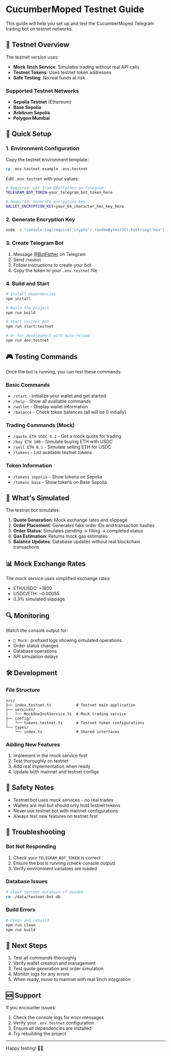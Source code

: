 # CucumberMoped Testnet Guide

This guide will help you set up and test the CucumberMoped Telegram trading bot on testnet networks.

## 🧪 Testnet Overview

The testnet version uses:
- **Mock 1inch Service**: Simulates trading without real API calls
- **Testnet Tokens**: Uses testnet token addresses
- **Safe Testing**: No real funds at risk

### Supported Testnet Networks

- **Sepolia Testnet** (Ethereum)
- **Base Sepolia** 
- **Arbitrum Sepolia**
- **Polygon Mumbai**

## 🚀 Quick Setup

### 1. Environment Configuration

Copy the testnet environment template:
```bash
cp .env.testnet.example .env.testnet
```

Edit `.env.testnet` with your values:
```bash
# Required: Get from @BotFather on Telegram
TELEGRAM_BOT_TOKEN=your_telegram_bot_token_here

# Required: Generate encryption key
WALLET_ENCRYPTION_KEY=your_64_character_hex_key_here
```

### 2. Generate Encryption Key

```bash
node -e "console.log(require('crypto').randomBytes(32).toString('hex'))"
```

### 3. Create Telegram Bot

1. Message [@BotFather](https://t.me/BotFather) on Telegram
2. Send `/newbot`
3. Follow instructions to create your bot
4. Copy the token to your `.env.testnet` file

### 4. Build and Start

```bash
# Install dependencies
npm install

# Build the project
npm run build

# Start testnet bot
npm run start:testnet

# Or for development with auto-reload
npm run dev:testnet
```

## 🎮 Testing Commands

Once the bot is running, you can test these commands:

### Basic Commands
- `/start` - Initialize your wallet and get started
- `/help` - Show all available commands
- `/wallet` - Display wallet information
- `/balance` - Check token balances (all will be 0 initially)

### Trading Commands (Mock)
- `/quote ETH USDC 0.1` - Get a mock quote for trading
- `/buy ETH 100` - Simulate buying ETH with USDC
- `/sell ETH 0.1` - Simulate selling ETH for USDC
- `/tokens` - List available testnet tokens

### Token Information
- `/tokens sepolia` - Show tokens on Sepolia
- `/tokens base` - Show tokens on Base Sepolia

## 🧪 What's Simulated

The testnet bot simulates:

1. **Quote Generation**: Mock exchange rates and slippage
2. **Order Placement**: Generates fake order IDs and transaction hashes
3. **Order Status**: Simulates pending → filling → completed status
4. **Gas Estimation**: Returns mock gas estimates
5. **Balance Updates**: Database updates without real blockchain transactions

## 📊 Mock Exchange Rates

The mock service uses simplified exchange rates:
- ETH/USDC: ~1800
- USDC/ETH: ~0.00055
- 0.3% simulated slippage

## 🔍 Monitoring

Watch the console output for:
- `🧪 Mock:` prefixed logs showing simulated operations
- Order status changes
- Database operations
- API simulation delays

## 🛠️ Development

### File Structure
```
src/
├── index.testnet.ts           # Testnet main application
├── services/
│   └── MockOneInchService.ts  # Mock trading service
├── config/
│   └── tokens.testnet.ts      # Testnet token configurations
└── types/
    └── index.ts               # Shared interfaces
```

### Adding New Features

1. Implement in the mock service first
2. Test thoroughly on testnet
3. Add real implementation when ready
4. Update both mainnet and testnet configs

## 🚨 Safety Notes

- Testnet bot uses mock services - no real trades
- Wallets are real but should only hold testnet tokens
- Never use testnet bot with mainnet configurations
- Always test new features on testnet first

## 🔧 Troubleshooting

### Bot Not Responding
1. Check your `TELEGRAM_BOT_TOKEN` is correct
2. Ensure the bot is running (check console output)
3. Verify environment variables are loaded

### Database Issues
```bash
# Clear testnet database if needed
rm ./data/testnet-bot.db
```

### Build Errors
```bash
# Clean and rebuild
npm run clean
npm run build
```

## 📱 Next Steps

1. Test all commands thoroughly
2. Verify wallet creation and management
3. Test quote generation and order simulation
4. Monitor logs for any errors
5. When ready, move to mainnet with real 1inch integration

## 🆘 Support

If you encounter issues:
1. Check the console logs for error messages
2. Verify your `.env.testnet` configuration
3. Ensure all dependencies are installed
4. Try rebuilding the project

---

Happy testing! 🧪✨ 